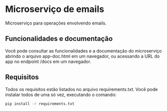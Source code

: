
# Microserviço de emails

Microserviço para operações envolvendo emails.

## Funcionalidades e documentação 
Você pode consultar as funcionalidades e a documentação do microserviço abrindo o arquivo app-doc.html em um navegador, ou acessando a URL do app no endpoint /docs em um navegador.

## Requisitos
Todos os requisitos estão listados no arquivo requirements.txt.
Você pode instalar todos de uma só vez, executando o comando:
```bash
pip install -r requirements.txt
```